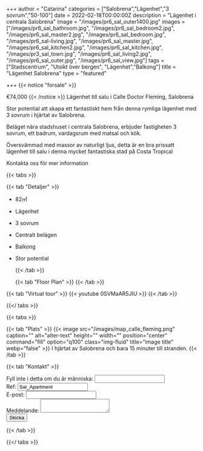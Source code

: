 +++
author = "Catarina"
categories = ["Salobrena","Lägenhet","3 sovrum","50-100"]
date = 2022-02-18T00:00:00Z
description = "Lägenhet i centrala Salobrena"
image = "/images/pr6_sal_outer1400.jpg"
images = ["/images/pr6_sal_bathroom.jpg", "/images/pr6_sal_bedroom2.jpg", "/images/pr6_sal_master2.jpg", "/images/pr6_sal_bedroom.jpg", "/images/pr6_sal-living.jpg", "/images/pr6_sal_master.jpg", "/images/pr6_sal_kitchen2.jpg", "/images/pr6_sal_kitchen.jpg", "/images/pr3_sal_town.jpg", "/images/pr6_sal_living2.jpg", "/images/pr6_sal_outer.jpg", "/images/pr6_sal_view.jpg"]
tags = ["Stadscentrum", "Utsikt över bergen", "Lägenhet","Balkong"]
title = "Lägenhet Salobrena"
type = "featured"

+++
{{< notice "forsale" >}}

€74,000 {{< /notice >}} Lägenhet till salu i Calle Doctor Fleming, Salobrena

Stor potential att skapa ett fantastiskt hem från denna rymliga lägenhet med 3 sovrum i hjärtat av Salobrena.

Beläget nära stadshuset i centrala Salobrena, erbjuder fastigheten 3 sovrum, ett badrum, vardagsrum med matsal och kök.

Översvämmad med massor av naturligt ljus, detta är en bra prissatt lägenhet till salu i denna mycket fantastiska stad på Costa Tropical

Kontakta oss för mer information

{{< tabs >}}

{{< tab "Detaljer" >}}

* 82&#x33A1;
* Lägenhet
* 3 sovrum
* Centralt belägen
* Balkong
* Stor potential

  {{< /tab >}}

  {{< tab "Floor Plan" >}}  {{< /tab >}}

{{< tab "Virtual tour" >}} {{< youtube 0SVMaAR5JIU >}} {{< /tab >}}

{{</ tabs >}}

{{< tabs >}}

{{< tab "Plats" >}} {{< image src="/images/map_calle_fleming.png" caption="" alt="alter-text" height="" width="" position="center" command="fill" option="q100" class="img-fluid" title="image title" webp="false" >}} I hjärtat av Salobrena och bara 15 minuter till stranden. {{< /tab >}}

{{< tab "Kontakt" >}} <form name="propertyContact" method="POST" netlify-honeypot="bot-field" data-netlify="true">
<div class="form-group">
<label>Fyll inte i detta om du är människa: <input name="bot-field" /></label>
</div>
<div class="form-group">
<label>Ref: <input name="property-ref" class="form-control" value="Sal_Apartment" readonly/></label>
</div>
<div class="form-group">
<label>E-post: <input type="text" class="form-control" name="email" /></label>
</div>
<div class="form-group">
<label>Meddelande: </label> <textarea name="message" class="form-control"></textarea>
</div>
<button type="submit" class="btn btn-primary">Skicka</button>
</form> {{< /tab >}}

{{</ tabs >}}